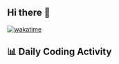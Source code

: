 ## Hi there 👋
[![wakatime](https://wakatime.com/badge/user/doloshabell.svg)](https://wakatime.com/@doloshabell)

## 📊 Daily Coding Activity

<!--START_SECTION:waka-->
<!--END_SECTION:waka-->
